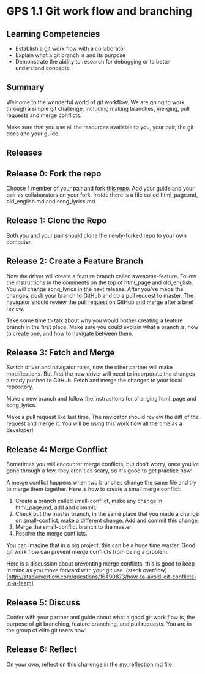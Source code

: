 # GPS 1.1 Git work flow and branching

## Learning Competencies
- Establish a git work flow with a collaborator
- Explain what a git branch is and its purpose
- Demonstrate the ability to research for debugging or to better understand concepts


## Summary

Welcome to the wonderful world of git workflow. We are going to work through a simple git challenge, including making branches, merging, pull requests and merge conflicts.

Make sure that you use all the resources available to you, your pair, the git docs and your guide.

## Releases

## Release 0: Fork the repo

Choose 1 member of your pair and fork [this repo](https://github.com/Devbootcamp/phase-0-gps-1). Add your guide and your pair as collaborators on your fork. Inside there is a file called html_page.md, old_english.md and song_lyrics.md


## Release 1: Clone the Repo
Both you and your pair should clone the newly-forked repo to your own computer.

## Release 2: Create a Feature Branch

Now the driver will create a feature branch called awesome-feature. Follow the instructions in the comments on the top of html_page and old_english. You will change song_lyrics in the next release. After you've made the changes, push your branch to GitHub and do a pull request to master. The navigator should review the pull request on GitHub and merge after a brief review.

Take some time to talk about why you would bother creating a feature branch in the first place. Make sure you could explain what a branch is, how to create one, and how to navigate between them.

## Release 3: Fetch and Merge

Switch driver and navigator roles, now the other partner will make modifications. But first the new driver will need to incorporate the changes already pushed to GitHub. Fetch and merge the changes to your local repository.

Make a new branch and follow the instructions for changing html_page and song_lyrics.

Make a pull request like last time. The navigator should review the diff of the request and merge it. You will be using this work flow all the time as a developer!

## Release 4: Merge Conflict
Sometimes you will encounter merge conflicts, but don't worry, once you've gone through a few, they aren't as scary, so it's good to get practice now!

A merge conflict happens when two branches change the same file and try to merge them together. Here is how to create a small merge conflict:

1. Create a branch called small-conflict, make any change in html_page.md, add and commit.
2. Check out the master branch, in the same place that you made a change on small-conflict, make a different change. Add and commit this change.
3. Merge the small-conflict branch to the master.
4. Resolve the merge conflicts.

You can imagine that in a big project, this can be a huge time waster. Good git work flow can prevent merge conflicts from being a problem.

Here is a discussion about preventing merge conflicts, this is good to keep in mind as you move forward with your git use. (stack overflow)[http://stackoverflow.com/questions/16490873/how-to-avoid-git-conflicts-in-a-team]

## Release 5: Discuss

Confer with your partner and guide about what a good git work flow is, the purpose of git branching, feature branching, and pull requests. You are in the group of elite git users now!

## Release 6: Reflect
On your own, reflect on this challenge in the [my_reflection.md](my_reflection.md) file.


